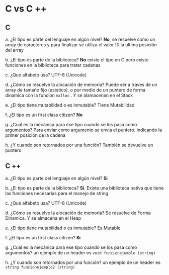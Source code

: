 # C vs C ++

## C

a. ¿El tipo es parte del lenguaje en algún nivel? **No**, se resuelve como un array de caracteres y para finalizar se utiliza el valor *\0* la ultima posición del array

b. ¿El tipo es parte de la biblioteca? **No** existe el tipo en C pero existe funciones en la biblioteca para tratar cadenas

c. ¿Qué alfabeto usa? UTF-8 (Unicode)

d. ¿Cómo se resuelve la alocación de memoria? Puede ser a traves de un array de tamaño fijo (estatico), o por medio de un puntero de forma dinamica con la funcion `malloc` . Y se alamacenan en el Stack

e. ¿El tipo tiene mutabilidad o es inmutable? Tiene Mutabilidad

f. ¿El tipo es un first class citizen? **No**

g. ¿Cuál es la mecánica para ese tipo cuando se los pasa como argumentos? Para enviar como argumento se envia el puntero. Indicando la primer posición de la cadena

h. ¿Y cuando son retornados por una función? También se devuelve un puntero 

## C ++

a. ¿El tipo es parte del lenguaje en algún nivel? **Si**

b. ¿El tipo es parte de la biblioteca?  **Si**. Existe una biblioteca nativa que tiene las funciones necesarias para el manejo de string

c. ¿Qué alfabeto usa? UTF-8 (Unicode)

d. ¿Cómo se resuelve la alocación de memoria? Se resuelve de Forma Dinamica. Y se almacena en el Heap

e. ¿El tipo tiene mutabilidad o es inmutable? Es Mutable

f. ¿El tipo es un first class citizen? **Si**

g. ¿Cuál es la mecánica para ese tipo cuando se los pasa como argumentos? un ejemplo de un header es `void funcionejemplo (string)`

h. ¿Y cuando son retornados por una función? un ejemplo de un header es `string funcionejemplo2 (string)`